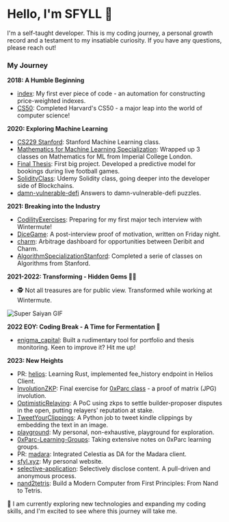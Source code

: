 # Hello, I'm SFYLL 👋

I'm a self-taught developer. This is my coding journey, a personal growth record and a testament to my insatiable curiosity. If you have any questions, please reach out!

### My Journey

**2018: A Humble Beginning**

- [index](https://github.com/SFYLL/index): My first ever piece of code - an automation for constructing price-weighted indexes.
- [CS50](https://github.com/SFYLL/CS50): Completed Harvard's CS50 - a major leap into the world of computer science!

**2020: Exploring Machine Learning**

- [CS229 Stanford](https://github.com/SFYLL/CS229_Stanford): Stanford Machine Learning class.
- [Mathematics for Machine Learning Specialization](https://github.com/SFYLL/Mathematics-for-Machine-Learning-Specialization_Imperial-College-London): Wrapped up 3 classes on Mathematics for ML from Imperial College London.
- [Final Thesis](https://github.com/SFYLL/FinalThesis): First big project. Developed a predictive model for bookings during live football games.
- [SolidityClass](https://github.com/SFYLL/SolidityClass): Udemy Solidity class, going deeper into the developer side of Blockchains.
- [damn-vulnerable-defi](https://github.com/SFYLL/damn-vulnerable-defi) Answers to damn-vulnerable-defi puzzles.

**2021: Breaking into the Industry**

- [CodilityExercises](https://github.com/SFYLL/CodilityExercises): Preparing for my first major tech interview with Wintermute!
- [DiceGame](https://github.com/SFYLL/DiceGame): A post-interview proof of motivation, written on Friday night.
- [charm](https://github.com/SFYLL/charm): Arbitrage dashboard for opportunities between Deribit and Charm.
- [AlgorithmSpecializationStanford](https://github.com/SFYLL/AlgorithmSpecializationStanford): Completed a serie of classes on Algorithms from Stanford.

**2021-2022: Transforming - Hidden Gems 🐉🔥**

- 🕵️ Not all treasures are for public view. Transformed while working at Wintermute.

![Super Saiyan GIF](https://github.com/SFYLL/SFYLL/blob/main/public/Sangohan_Vs_Cell.gif)

**2022 EOY: Coding Break - A Time for Fermentation 🍷**

- [enigma_capital](https://github.com/SFYLL/enigma_capital): Built a rudimentary tool for portfolio and thesis monitoring. Keen to improve it? Hit me up!

**2023: New Heights**

- PR: [helios](https://github.com/a16z/helios/pull/204): Learning Rust, implemented fee_history endpoint in Helios Client.
- [InvolutionZKP](https://github.com/SFYLL/InvolutionZKP): Final exercise for [0xParc class](https://zkiap.com/#34e5b6cf6e1d4dd3901940d4be2edb0b) - a proof of matrix (JPG) involution.
- [OptimisticRelaying](https://github.com/SFYLL/OptimisticRelaying): A PoC using zkps to settle builder-proposer disputes in the open, putting relayers' reputation at stake.
- [TweetYourClippings](https://github.com/SFYLL/TweetYourClippings): A Python job to tweet kindle clippings by embedding the text in an image.
- [playground](https://github.com/SFYLL/playground): My personal, non-exhaustive, playground for exploration.
- [0xParc-Learning-Groups](https://github.com/SFYLL/0xParc-Learning-Groups): Taking extensive notes on 0xParc learning groups.
- PR: [madara](https://github.com/keep-starknet-strange/madara/pull/967): Integrated Celestia as DA for the Madara client.
- [sfyl.xyz](https://sfyl.xyz): My personal website.
- [selective-application](https://pull.sfyl.xyz): Selectively disclose content. A pull-driven and anonymous process.
- [nand2tetris](https://github.com/SFYLL/nand2tetris): Build a Modern Computer from First Principles: From Nand to Tetris.

🔭 I am currently exploring new technologies and expanding my coding skills, and I'm excited to see where this journey will take me.
